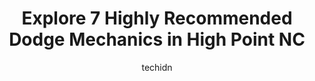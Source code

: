 ---
layout: ampstory
image: https://images.unsplash.com/photo-1636325780255-4159d2801864?ixlib=rb-4.0.3&ixid=MnwxMjA3fDB8MHxwaG90by1wYWdlfHx8fGVufDB8fHx8&auto=format&fit=crop&w=640&h=853&q=80
author: techidn
featured: false
description: When it comes to maintaining and repairing your vehicle in High Point NC, USA, you deserve nothing but the best. Thats why the 7 best Dodge Mechanic in the area are here to offer their expe
title: Explore 7 Highly Recommended Dodge Mechanics in High Point NC
cover:
   title: Explore 7 Highly Recommended Dodge Mechanics in High Point NC
   subtitle: Rickpate
   background: https://images.unsplash.com/photo-1636325780255-4159d2801864?ixlib=rb-4.0.3&ixid=MnwxMjA3fDB8MHxwaG90by1wYWdlfHx8fGVufDB8fHx8&auto=format&fit=crop&w=640&h=853&q=80

pages: 
 - layout: thirds
   top: <h1>#1 Ilderton Dodge Chrysler Jeep Ram Fiat</h1>
   bottom: "<p>Took days to get my Jeep serviced after dropping it off.. come to find out my service employee was out for some days. Someone else handle my jeep and was great Marcus cal</p>"
   background: https://www.knot35.com/toplist/wp-content/uploads/2023/06/best-dodge-mechanic-1-in-high-point-nc-1685834988.jpeg
   backgroundblur: true
 - layout: thirds
   top: <h1>#2 Precision Tune Auto Care</h1>
   bottom: "<p>2610 S Main St, High Point, NC 27263, United States</p>"
   background: https://www.knot35.com/toplist/wp-content/uploads/2023/06/best-dodge-mechanic-2-in-high-point-nc-1685834989.jpeg
   cta:
      link: https://www.knot35.com/toplist/explore-7-highly-recommended-dodge-mechanics-in-high-point-nc/
      text: Explore 7 Highly Recommended Dodge Mechanics in High Point NC
 - layout: thirds
   top: <h1>#3 Beamer Tire & Auto Repair High Point</h1>
   bottom: "<p>245 E Parris Ave, High Point, NC 27262, United States</p>"
   background: https://www.knot35.com/toplist/wp-content/uploads/2023/06/best-dodge-mechanic-3-in-high-point-nc-1685834989.jpeg
   cta:
      link: https://www.knot35.com/toplist/explore-7-highly-recommended-dodge-mechanics-in-high-point-nc/
      text: Explore 7 Highly Recommended Dodge Mechanics in High Point NC
 - layout: thirds
   top: <h1>#4 Blaylock Automotive Group</h1>
   bottom: "<p>2306 S Main St, High Point, NC 27263, United States</p>"
   background: https://images.unsplash.com/photo-1496096265110-f83ad7f96608?ixlib=rb-4.0.3&ixid=MnwxMjA3fDB8MHxwaG90by1wYWdlfHx8fGVufDB8fHx8&auto=format&fit=crop&w=640&h=853&q=80
   cta:
      link: https://www.knot35.com/toplist/explore-7-highly-recommended-dodge-mechanics-in-high-point-nc/
      text: Explore 7 Highly Recommended Dodge Mechanics in High Point NC
 - layout: thirds
   top: <h1>#5 DG Motorsportz</h1>
   bottom: "<p>2511 Westchester Dr, High Point, NC 27262, United States</p>"
   background: https://images.unsplash.com/photo-1614648718611-0635f29016cb?ixlib=rb-4.0.3&ixid=MnwxMjA3fDB8MHxwaG90by1wYWdlfHx8fGVufDB8fHx8&auto=format&fit=crop&w=640&h=853&q=80
   cta:
      link: https://www.knot35.com/toplist/explore-7-highly-recommended-dodge-mechanics-in-high-point-nc/
      text: Explore 7 Highly Recommended Dodge Mechanics in High Point NC
 - layout: thirds
   top: <h1>#6 Dr Rons Tire & Auto Service, LLC</h1>
   bottom: "<p>2515 S Main St, High Point, NC 27263, United States</p>"
   background: https://images.unsplash.com/photo-1534312527009-56c7016453e6?ixlib=rb-4.0.3&ixid=MnwxMjA3fDB8MHxwaG90by1wYWdlfHx8fGVufDB8fHx8&auto=format&fit=crop&w=640&h=853&q=80
   cta:
      link: https://www.knot35.com/toplist/explore-7-highly-recommended-dodge-mechanics-in-high-point-nc/
      text: Explore 7 Highly Recommended Dodge Mechanics in High Point NC
 - layout: thirds
   top: <h1>#7 Ilderton Chrysler Dodge Jeep Ram Fiat | Service Department</h1>
   bottom: "<p>Service Center, 701 S Main St, High Point, NC 27260, United States</p>"
   background: https://images.unsplash.com/photo-1602536052359-ef94c21c5948?ixlib=rb-4.0.3&ixid=MnwxMjA3fDB8MHxwaG90by1wYWdlfHx8fGVufDB8fHx8&auto=format&fit=crop&w=640&h=853&q=80
   cta:
      link: https://www.knot35.com/toplist/explore-7-highly-recommended-dodge-mechanics-in-high-point-nc/
      text: Explore 7 Highly Recommended Dodge Mechanics in High Point NC
 - layout: thirds
   middle: Continue reading...
   background: https://images.unsplash.com/photo-1574169208507-84376144848b?ixlib=rb-4.0.3&ixid=MnwxMjA3fDB8MHxwaG90by1wYWdlfHx8fGVufDB8fHx8&auto=format&fit=crop&w=640&h=853&q=80
   cta:
      link: https://www.knot35.com/toplist/explore-7-highly-recommended-dodge-mechanics-in-high-point-nc/
      text: Explore 7 Highly Recommended Dodge Mechanics in High Point NC
      
---